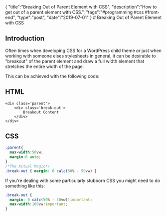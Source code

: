 <steelsky>
{
  "title":"Breaking Out of Parent Element with CSS",
  "description":"How to get out of a parent element with CSS.",
  "tags":"#programming #css #front-end",
  "type":"post",
  "date":"2019-07-01"
}
</steelsky>
# Breaking Out of Parent Element with CSS

## Introduction
Often times when developing CSS for a WordPress child theme or just when working with someone elses stylesheets in general, it can be desirable to "breakout" of the parent element and draw a full width element that stretches the entire width of the page.

This can be achieved with the following code:

## HTML
```
<div class='parent'>
	<div class='break-out'>
		Breakout Content
	</div>
</div>
```
## CSS
```css
.parent{
  max-width:50vw;
  margin:0 auto;
}
/*The Actual Magic*/
.break-out { margin: 0 calc(50% - 50vw) }
```

If you're dealing with some particularly stubborn CSS you might need to do something like this:
```css
.break-out { 
  margin: 0 calc(50% - 50vw)!important;
  max-width:100vw!important; 
}
```
